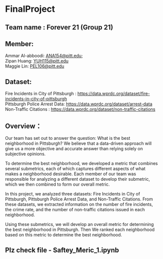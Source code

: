 # FinalProject

## Team name : Forever 21 (Group 21)

## Member:  
Ammar Al-abboodi: ANA154@pitt.edu;     
Zipan Huang: YUH115@pitt.edu  
Maggie Lin: PEL106@pitt.edu  

## Dataset: 
Fire Incidents in City of Pittsburgh  : https://data.wprdc.org/dataset/fire-incidents-in-city-of-pittsburgh  
Pittsburgh Police Arrest Data:  https://data.wprdc.org/dataset/arrest-data  
Non-Traffic Citations : https://data.wprdc.org/dataset/non-traffic-citations  

## Overview：
Our team has set out to answer the question: What is the best neighborhood in Pittsburgh? We believe that a data-driven approach will give us a more objective and accurate answer than relying solely on subjective opinions.

To determine the best neighborhood, we developed a metric that combines several submetrics, each of which captures different aspects of what makes a neighborhood desirable. Each member of our team was responsible for analyzing a different dataset to develop their submetric, which we then combined to form our overall metric.

In this project, we analyzed three datasets: Fire Incidents in City of Pittsburgh, Pittsburgh Police Arrest Data, and Non-Traffic Citations. From these datasets, we extracted information on the number of fire incidents, the crime rate, and the number of non-traffic citations issued in each neighborhood.

Using these submetrics, we will develop an overall metric for determining the best neighborhood in Pittsburgh. Then We ranked each neighborhood based on this metric to determine the best neighborhood.

## Plz check file - Saftey_Meric_1.ipynb
